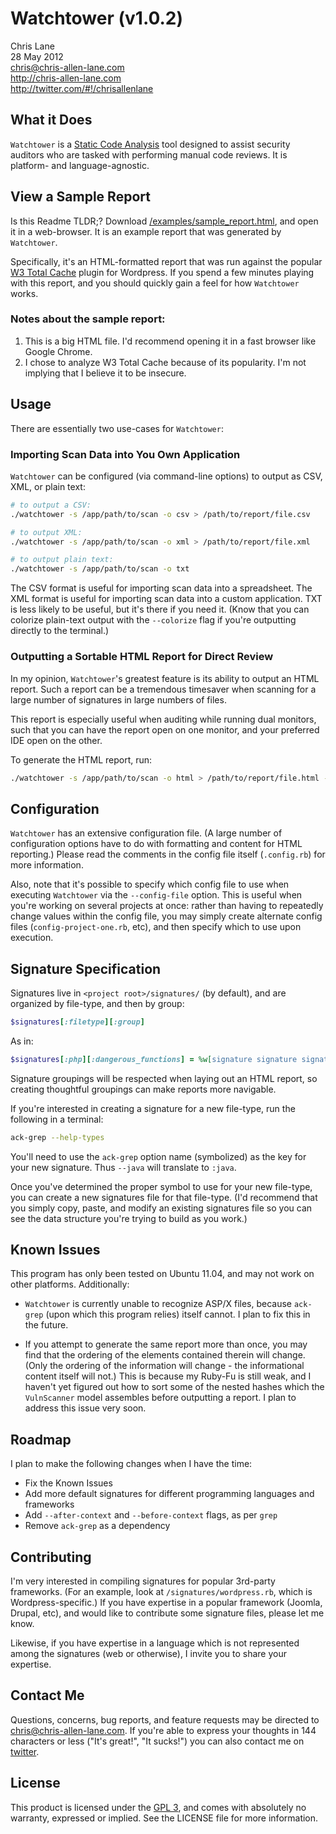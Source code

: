 Watchtower (v1.0.2)
===================
Chris Lane  
28 May 2012  
chris@chris-allen-lane.com  
http://chris-allen-lane.com  
http://twitter.com/#!/chrisallenlane


What it Does
------------
`Watchtower` is a [Static Code Analysis][1] tool designed to assist security
auditors who are tasked with performing manual code reviews. It is
platform- and language-agnostic.


View a Sample Report
--------------------
Is this Readme TLDR;? Download [/examples/sample_report.html][2],
and open it in a web-browser. It is an example report that was
generated by `Watchtower`.

Specifically, it's an HTML-formatted report that was run against the
popular [W3 Total Cache][3] plugin for Wordpress. If you spend a
few minutes playing with this report, and you should quickly gain a feel
for how `Watchtower` works.

### Notes about the sample report: ###
1. This is a big HTML file. I'd recommend opening it in a fast
browser like Google Chrome.
2. I chose to analyze W3 Total Cache because of its popularity. I'm not
implying that I believe it to be insecure.


Usage
-----
There are essentially two use-cases for `Watchtower`:

### Importing Scan Data into You Own Application ###
`Watchtower` can be configured (via command-line options) to output as
CSV, XML, or plain text:

```bash
# to output a CSV:
./watchtower -s /app/path/to/scan -o csv > /path/to/report/file.csv

# to output XML:
./watchtower -s /app/path/to/scan -o xml > /path/to/report/file.xml

# to output plain text:
./watchtower -s /app/path/to/scan -o txt
```

The CSV format is useful for importing scan data into a spreadsheet. The
XML format is useful for importing scan data into a custom application. TXT
is less likely to be useful, but it's there if you need it. (Know that you
can colorize plain-text output with the `--colorize` flag if you're
outputting directly to the terminal.)

### Outputting a Sortable HTML Report for Direct Review ###
In my opinion, `Watchtower`'s greatest feature is its ability to output
an HTML report. Such a report can be a tremendous timesaver when scanning
for a large number of signatures in large numbers of files.

This report is especially useful when auditing while running dual monitors,
such that you can have the report open on one monitor, and your preferred IDE
open on the other.

To generate the HTML report, run:
	
```bash
./watchtower -s /app/path/to/scan -o html > /path/to/report/file.html -p 'The Project Name'
```
    
Configuration
-------------
`Watchtower` has an extensive configuration file. (A large number of
configuration options have to do with formatting and content for HTML
reporting.) Please read the comments in the config file itself
(`.config.rb`) for more information.

Also, note that it's possible to specify which config file to use when
executing `Watchtower` via the `--config-file` option. This is useful
when you're working on several projects at once: rather than having
to repeatedly change values within the config file, you may simply create
alternate config files (`config-project-one.rb`, etc), and then specify
which to use upon execution.


Signature Specification
---------------------
Signatures live in `<project root>/signatures/` (by default), and are
organized by file-type, and then by group:

```ruby
$signatures[:filetype][:group]
```

As in:

```ruby
$signatures[:php][:dangerous_functions] = %w[signature signature signature ...]
```

Signature groupings will be respected when laying out an HTML report,
so creating thoughtful groupings can make reports more navigable.

If you're interested in creating a signature for a new file-type, run the
following in a terminal:

```bash
ack-grep --help-types
```

You'll need to use the `ack-grep` option name (symbolized) as the key
for your new signature. Thus `--java` will translate to `:java`.

Once you've determined the proper symbol to use for your new file-type, you
can create a new signatures file for that file-type. (I'd recommend that
you simply copy, paste, and modify an existing signatures file so you can
see the data structure you're trying to build as you work.)


Known Issues
------------
This program has only been tested on Ubuntu 11.04, and may not work on
other platforms. Additionally:

* `Watchtower` is currently unable to recognize ASP/X files, because `ack-grep`
  (upon which this program relies) itself cannot. I plan to fix
  this in the future.

* If you attempt to generate the same report more than once, you may find
  that the ordering of the elements contained therein will change. (Only
  the ordering of the information will change - the informational content
  itself will not.) This is because my Ruby-Fu is still weak, and I haven't
  yet figured out how to sort some of the nested hashes which the `VulnScanner`
  model assembles before outputting a report. I plan to address this issue
  very soon.


Roadmap
--------
I plan to make the following changes when I have the time:

* Fix the Known Issues
* Add more default signatures for different programming languages and frameworks
* Add `--after-context` and `--before-context` flags, as per `grep`
* Remove `ack-grep` as a dependency


Contributing
------------
I'm very interested in compiling signatures for popular 3rd-party frameworks.
(For an example, look at `/signatures/wordpress.rb`, which is
Wordpress-specific.) If you have expertise in a popular framework
(Joomla, Drupal, etc), and would like to contribute some signature files,
please let me know. 

Likewise, if you have expertise in a language which is not represented
among the signatures (web or otherwise), I invite you to share your
expertise.


Contact Me
----------
Questions, concerns, bug reports, and feature requests may be directed to
chris@chris-allen-lane.com. If you're able to express your thoughts in
144 characters or less ("It's great!", "It sucks!") you can also contact
me on [twitter][4].


License
-------
This product is licensed under the [GPL 3][5], and comes with absolutely
no warranty, expressed or implied. See the LICENSE file for more information.


[1]: http://en.wikipedia.org/wiki/Static_program_analysis
[2]: https://raw.github.com/chrisallenlane/watchtower/master/examples/sample_report.html
[3]: http://wordpress.org/extend/plugins/w3-total-cache/
[4]: http://twitter.com/#!/chrisallenlane
[5]: http://www.gnu.org/copyleft/gpl.html
